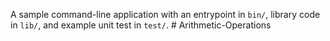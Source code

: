 A sample command-line application with an entrypoint in `bin/`, library code
in `lib/`, and example unit test in `test/`.
#   A r i t h m e t i c - O p e r a t i o n s  
 